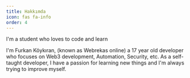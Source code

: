 ```yaml
---
title: Hakkımda
icon: fas fa-info
order: 4
---
```



<!-- > **Note**: Add Markdown syntax content to file `_tabs/about.md` and it will show up on this page. -->
I'm a student who loves to code and learn

I'm Furkan Köykıran, (known as Webrekas online) a 17 year old developer who focuses on Web3 development, Automation, Security, etc. As a self-taught developer, I have a passion for learning new things and I'm always trying to improve myself.